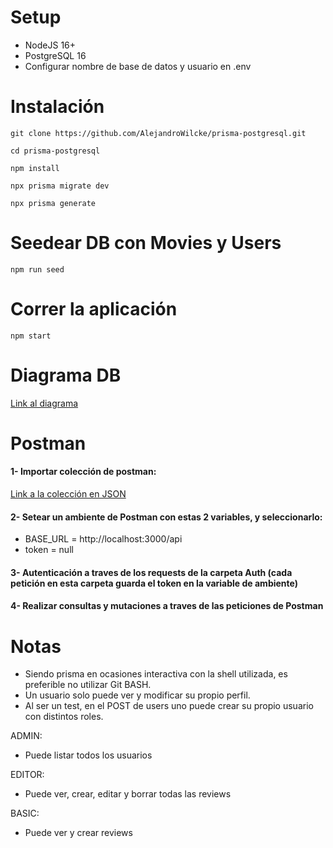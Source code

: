 # Setup
- NodeJS 16+
- PostgreSQL 16
- Configurar nombre de base de datos y usuario en .env


# Instalación
```
git clone https://github.com/AlejandroWilcke/prisma-postgresql.git
```
```
cd prisma-postgresql
```
```
npm install
```
```
npx prisma migrate dev
```
```
npx prisma generate
```

# Seedear DB con Movies y Users
```
npm run seed
```

# Correr la aplicación
```
npm start
```

# Diagrama DB
[Link al diagrama](https://dbdiagram.io/d/65e2252ecd45b569fb52a0da)

# Postman

#### 1- Importar colección de postman:
[Link a la colección en JSON](https://api.postman.com/collections/33223255-233c65c5-6ea4-437f-b584-ee3fab4df77f?access_key=PMAT-01HRB4S62E08RMAQG7YFXSWZM5)

#### 2- Setear un ambiente de Postman con estas 2 variables, y seleccionarlo:
- BASE_URL = http://localhost:3000/api
- token = null

#### 3- Autenticación a traves de los requests de la carpeta Auth (cada petición en esta carpeta guarda el token en la variable de ambiente)

#### 4- Realizar consultas y mutaciones a traves de las peticiones de Postman

# Notas
- Siendo prisma en ocasiones interactiva con la shell utilizada, es preferible no utilizar Git BASH.
- Un usuario solo puede ver y modificar su propio perfil.
- Al ser un test, en el POST de users uno puede crear su propio usuario con distintos roles.

ADMIN:
- Puede listar todos los usuarios

EDITOR:
- Puede ver, crear, editar y borrar todas las reviews

BASIC:
- Puede ver y crear reviews
